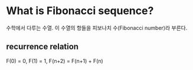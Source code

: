 # What is Fibonacci sequence?
수학에서 다루는 수열. 이 수열의 항들을 피보나치 수(Fibonacci number)라 부른다.

## recurrence relation
F(0) = 0, F(1) = 1, F(n+2) = F(n+1) + F(n)


